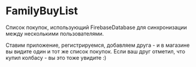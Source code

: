 # FamilyBuyList
Список покупок, использующий FirebaseDatabase для синхронизации между несколькими пользователями.

Ставим приложение, регистрируемся, добавляем друга - и в магазине вы видите один и тот же список покупок. Если ваш друг отметил, что купил колбасу - вы это тоже увидите :)
